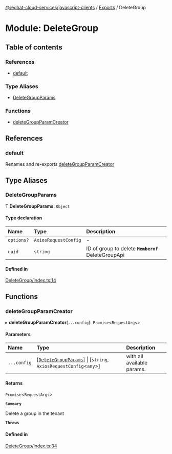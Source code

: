 [@redhat-cloud-services/javascript-clients](../README.md) / [Exports](../modules.md) / DeleteGroup

# Module: DeleteGroup

## Table of contents

### References

- [default](DeleteGroup.md#default)

### Type Aliases

- [DeleteGroupParams](DeleteGroup.md#deletegroupparams)

### Functions

- [deleteGroupParamCreator](DeleteGroup.md#deletegroupparamcreator)

## References

### default

Renames and re-exports [deleteGroupParamCreator](DeleteGroup.md#deletegroupparamcreator)

## Type Aliases

### DeleteGroupParams

Ƭ **DeleteGroupParams**: `Object`

#### Type declaration

| Name | Type | Description |
| :------ | :------ | :------ |
| `options?` | `AxiosRequestConfig` | - |
| `uuid` | `string` | ID of group to delete **`Memberof`** DeleteGroupApi |

#### Defined in

[DeleteGroup/index.ts:14](https://github.com/RedHatInsights/javascript-clients/blob/main/packages/rbac/DeleteGroup/index.ts#L14)

## Functions

### deleteGroupParamCreator

▸ **deleteGroupParamCreator**(`...config`): `Promise`\<`RequestArgs`\>

#### Parameters

| Name | Type | Description |
| :------ | :------ | :------ |
| `...config` | [[`DeleteGroupParams`](DeleteGroup.md#deletegroupparams)] \| [`string`, `AxiosRequestConfig`\<`any`\>] | with all available params. |

#### Returns

`Promise`\<`RequestArgs`\>

**`Summary`**

Delete a group in the tenant

**`Throws`**

#### Defined in

[DeleteGroup/index.ts:34](https://github.com/RedHatInsights/javascript-clients/blob/main/packages/rbac/DeleteGroup/index.ts#L34)
